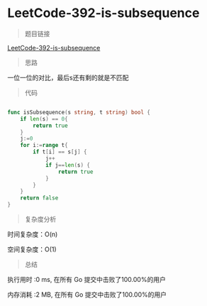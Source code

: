 # LeetCode-392-is-subsequence

> 题目链接

[LeetCode-392-is-subsequence](https://leetcode-cn.com/problems/is-subsequence/)

> 思路

一位一位的对比，最后s还有剩的就是不匹配


> 代码

```go

func isSubsequence(s string, t string) bool {
    if len(s) == 0{
        return true
    }
    j:=0
    for i:=range t{      
        if t[i] == s[j] {
            j++
            if j==len(s) {
                return true
            }
        }
    }
    return false
}


```

> 复杂度分析

时间复杂度：O(n)

空间复杂度：O(1)


> 总结

执行用时 :0 ms, 在所有 Go 提交中击败了100.00%的用户

内存消耗 :2 MB, 在所有 Go 提交中击败了100.00%的用户

